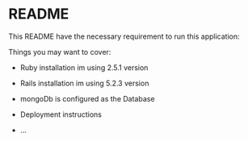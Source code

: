 # README

This README have the necessary requirement to run this application:

Things you may want to cover:

* Ruby installation im using 2.5.1 version
* Rails installation im using 5.2.3 version

* mongoDb is configured as the Database


* Deployment instructions
	


* ...
